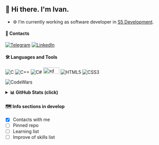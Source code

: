 ## 👋 Hi there. I'm Ivan.

- ⚙️ I’m currently working as software developer in [S5 Development](http://www.s5development.com/).


#### 💬 Contacts
[![Telegram](https://img.shields.io/badge/-Telegram-3267a8?style=flat-square&logo=Telegram)](https://t.me/steindvart)
[![LinkedIn](https://img.shields.io/badge/-LinkedIn-blue?style=flat-square&logo=Linkedin&logoColor=white)](https://www.linkedin.com/in/ivan-kalashnikov-42b06a192/)

#### 🛠️ Languages and Tools

![C](https://img.shields.io/badge/-C-3267a8?style=flat-square&logo=c)
![C++](https://img.shields.io/badge/-C++-173bb3?style=flat-square&logo=cplusplus)
![C#](https://img.shields.io/badge/Cs-a832a8?style=flat-square&logo=csharp)
<img src="https://img.shields.io/badge/git-%23F05033.svg?style=for-the-badge&logo=git&logoColor=white" alt="xd" width="50" height="20"/>
![HTML5](https://img.shields.io/badge/-HTML5-E34F26?style=flat-square&logo=html5&logoColor=white)
![CSS3](https://img.shields.io/badge/-CSS3-1572B6?style=flat-square&logo=css3)

![CodeWars](https://www.codewars.com/users/Steindvart/badges/small)
 
<details>
    <summary>
        <b>📊 GitHub Stats (click)</b>
    </summary>
    <p>
        <table>
            <td> 
                <img src="https://github-readme-stats.vercel.app/api?username=steindvart&include_all_commits=true&count_private=true&show_icons=true&line_height=20&theme=blue-green"/>
            </td>
            <td> 
                <img src="https://github-readme-stats.vercel.app/api/top-langs?username=steindvart&show_icons=true&locale=en&layout=compact&theme=blue-green&langs_count=4"/>
            </td>
        </table>
    </p>
    <p>
        <p align="center">
            <img align="center" src="https://github-readme-streak-stats.herokuapp.com/?user=steindvart&theme=blue-green"/>
        </p>
    </p>
    <!-- 
    ![𝚐𝚒𝚝𝚑𝚞𝚋 𝚐𝚛𝚊𝚙𝚑](https://activity-graph.herokuapp.com/graph?username=steindvart&theme=react-dark&hide_border=github_dark)
    -->
</details>

#### 🗺️ Info sections in develop
- [x] Contacts with me
- [ ] Pinned repo
- [ ] Learning list
- [ ] Improve of skills list
